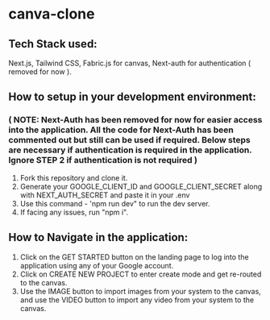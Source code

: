 # canva-clone

## Tech Stack used: 
Next.js, Tailwind CSS, Fabric.js for canvas, Next-auth for authentication ( removed for now ).

## How to setup in your development environment:

### ( NOTE: Next-Auth has been removed for now for easier access into the application. All the code for Next-Auth has been commented out but still can be used if required. Below steps are necessary if authentication is required in the application. Ignore STEP 2 if authentication is not required )

1. Fork this repository and clone it.
2. Generate your GOOGLE_CLIENT_ID and GOOGLE_CLIENT_SECRET along with NEXT_AUTH_SECRET and paste it in your .env
3. Use this command - 'npm run dev" to run the dev server.
4. If facing any issues, run "npm i".

## How to Navigate in the application:
1. Click on the GET STARTED button on the landing page to log into the application using any of your Google account.
2. Click on CREATE NEW PROJECT to enter create mode and get re-routed to the canvas.
3. Use the IMAGE button to import images from your system to the canvas, and use the VIDEO button to import any video from your system to the canvas.

